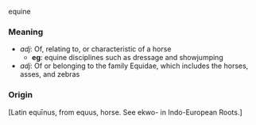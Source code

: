 equine
### Meaning
+ _adj_: Of, relating to, or characteristic of a horse
	+ __eg__: equine disciplines such as dressage and showjumping
+ _adj_: Of or belonging to the family Equidae, which includes the horses, asses, and zebras

### Origin

[Latin equīnus, from equus, horse. See ekwo- in Indo-European Roots.]
